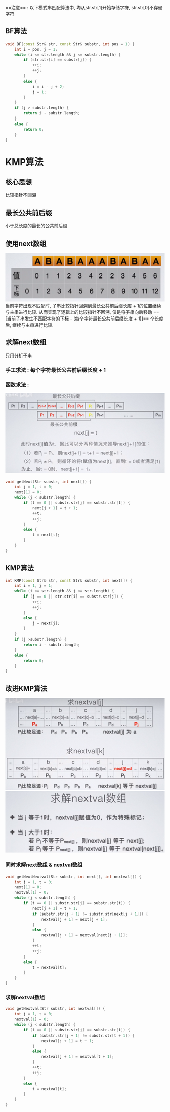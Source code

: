  ==注意== : 以下模式串匹配算法中, 均从str.str[1]开始存储字符, str.str[0]不存储字符
## BF算法
```cpp
void BF(const Str& str, const Str& substr, int pos = 1) {
    int i = pos, j = 1;
    while (i <= str.length && j <= substr.length) {
        if (str.str[i] == substr[j]) {
            ++i;
            ++j;
        }
        else {
            i = i - j + 2;    
            j = 1;            
        }
    }
    if (j > substr.length) {
        return i - substr.length;
    }
    else {
        return 0;
    }
}
```
# KMP算法
## 核心思想
比较指针不回溯
## 最长公共前后缀
小于总长度的最长的公共前后缀
## 使用next数组
![使用next数组方法](images/1.使用next数组.png)
当前字符出现不匹配时, 子串比较指针回溯到最长公共前后缀长度 + 1的位置继续与主串进行比较. 
从而实现了逻辑上的比较指针不回溯, 仅是将子串向后移动 ==[当前子串发生不匹配字符的下标 - (每个字符最长公共前后缀长度 + 1)]== 个长度后, 继续与主串进行比较.
## 求解next数组
只用分析子串
### 手工求法 : 每个字符最长公共前后缀长度 + 1
### 函数求法 : 
![求解next数组方法](images/2.求解next数组.png)
```cpp
void getNext(Str substr, int next[]) {
    int j = 1, t = 0;
    next[1] = 0;
    while (j < substr.length) {
        if (t == 0 || substr.str[j] == substr.str[t]) {
            next[j + 1] = t + 1;
            ++t;
            ++j;
        }
        else {
            t = next[t];
        }
    }
}
```
### 
## KMP算法
```cpp
int KMP(const Str& str, const Str& substr, int next[]) {
    int i = 1, j = 1;
    while (i <= str.length && j <= str.length) {
        if (j == 0 || str.str[i] == substr.str[j]) {
            ++i;
            ++j;
        }
        else {
            j = next[j];
        }
    }
    if (j >substr.length) {
        return i - substr.length;
    }
    else {
        return 0;
    }
}
```
## 改进KMP算法
![求解nextval数组过程](images/3.求解nextval数组过程.png)
![求解nextval数组方法](images/4.求解nextval数组方法.png)
### 同时求解next数组 & nextval数组
```cpp
void getNextNextval(Str substr, int next[], int nextval[]) {
    int j = 1, t = 0;
    next[1] = 0;
    nextval[1] = 0;
    while (j < substr.length) {
        if (t == 0 || substr.str[j] == substr.str[t]) {
            next[j + 1] = t + 1;
            if (substr.str[j + 1] != substr.str[next[j + 1]]) {
                nextval[j + 1] = next[j + 1];
            }
            else {
                nextval[j + 1] = nextval[next[j + 1]];
            }
            ++t;
            ++j;
        }
        else {
            t = nextval[t];
        }
    }
}
```
### 求解nextval数组
```cpp
void getNextval(Str substr, int nextval[]) {
    int j = 1, t = 0;
    nextval[1] = 0;
    while (j < substr.length) {
        if (t == 0 || substr.str[j] == substr.str[t]) {
            if (substr.str[j + 1] != substr.str[t + 1]) {
                nextval[j + 1] = t + 1;
            }
            else {
                nextval[j + 1] = nextval[t + 1];
            }
            ++t;
            ++j;
        }
        else {
            t = nextval[t];
        }
    }
}
```
